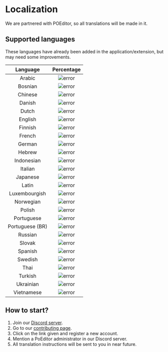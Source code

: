 # Localization

We are partnered with POEditor, so all translations will be made in it.

## Supported languages

These languages have already been added in the application/extension, but may need some improvements.

| Language | Percentage |
| :---: | :---: |
| Arabic | ![error](https://api.premid.app/langStatus/ar) |
| Bosnian | ![error](https://api.premid.app/langStatus/bs) |
| Chinese | ![error](https://api.premid.app/langStatus/zh-CN) |
| Danish | ![error](https://api.premid.app/langStatus/da) |
| Dutch | ![error](https://api.premid.app/langStatus/nl) |
| English | ![error](https://api.premid.app/langStatus/en) |
| Finnish | ![error](https://api.premid.app/langStatus/fi) |
| French | ![error](https://api.premid.app/langStatus/fr) |
| German | ![error](https://api.premid.app/langStatus/de) |
| Hebrew | ![error](https://api.premid.app/langStatus/he) |
| Indonesian | ![error](https://api.premid.app/langStatus/id) |
| Italian | ![error](https://api.premid.app/langStatus/it) |
| Japanese | ![error](https://api.premid.app/langStatus/ja) |
| Latin | ![error](https://api.premid.app/langStatus/la) |
| Luxembourgish | ![error](https://api.premid.app/langStatus/lb) |
| Norwegian | ![error](https://api.premid.app/langStatus/no) |
| Polish | ![error](https://api.premid.app/langStatus/pl) |
| Portuguese | ![error](https://api.premid.app/langStatus/pt) |
| Portuguese \(BR\) | ![error](https://api.premid.app/langStatus/pt-br) |
| Russian | ![error](https://api.premid.app/langStatus/ru) |
| Slovak | ![error](https://api.premid.app/langStatus/sk) |
| Spanish | ![error](https://api.premid.app/langStatus/es) |
| Swedish | ![error](https://api.premid.app/langStatus/sv) |
| Thai | ![error](https://api.premid.app/langStatus/th) |
| Turkish | ![error](https://api.premid.app/langStatus/tr) |
| Ukrainian | ![error](https://api.premid.app/langStatus/uk) |
| Vietnamese | ![error](https://api.premid.app/langStatus/vi) |

## How to start?

1. Join our [Discord server](https://discord.premid.app).
2. Go to our [contributing page](./).
3. Click on the link given and register a new account.
4. Mention a PoEditor administrator in our Discord server.
5. All translation instructions will be sent to you in near future.

